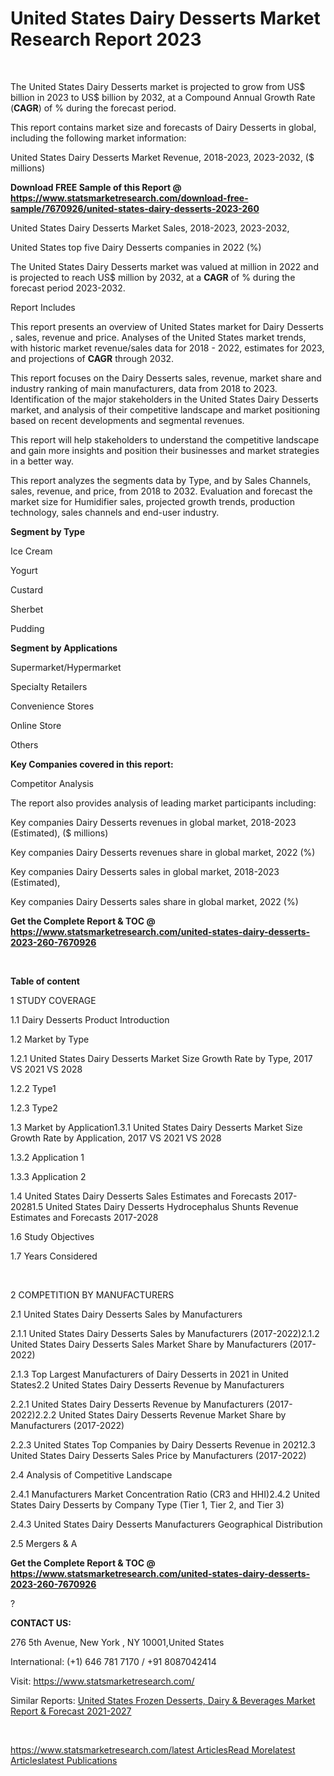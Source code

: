 <h1>United States Dairy Desserts Market Research Report 2023</h1><br/><p>The United States Dairy Desserts market is projected to grow from US$ billion in 2023 to US$ billion by 2032, at a Compound Annual Growth Rate (<strong>CAGR</strong>) of % during the forecast period.</p>
 
 
 
 <p>This report contains market size and forecasts of Dairy Desserts in global, including the following market information:</p>
 
 
 
 <p>United States Dairy Desserts Market Revenue, 2018-2023, 2023-2032, ($ millions)</p>
 
 
 
 <p><strong>Download FREE Sample of this Report @ <a href="https://www.statsmarketresearch.com/download-free-sample/7670926/united-states-dairy-desserts-2023-260">https://www.statsmarketresearch.com/download-free-sample/7670926/united-states-dairy-desserts-2023-260</a></strong></p>
 
 
 
 <p>United States Dairy Desserts Market Sales, 2018-2023, 2023-2032,</p>
 
 
 
 <p>United States top five Dairy Desserts companies in 2022 (%)</p>
 
 
 
 <p>The United States Dairy Desserts market was valued at million in 2022 and is projected to reach US$ million by 2032, at a <strong>CAGR</strong> of % during the forecast period 2023-2032.</p>
 
 
 
 <p>Report Includes</p>
 
 
 
 <p>This report presents an overview of United States market for Dairy Desserts , sales, revenue and price. Analyses of the United States market trends, with historic market revenue/sales data for 2018 - 2022, estimates for 2023, and projections of <strong>CAGR</strong> through 2032.</p>
 
 
 
 <p>This report focuses on the Dairy Desserts sales, revenue, market share and industry ranking of main manufacturers, data from 2018 to 2023. Identification of the major stakeholders in the United States Dairy Desserts market, and analysis of their competitive landscape and market positioning based on recent developments and segmental revenues.</p>
 
 
 
 <p>This report will help stakeholders to understand the competitive landscape and gain more insights and position their businesses and market strategies in a better way.</p>
 
 
 
 <p>This report analyzes the segments data by Type, and by Sales Channels, sales, revenue, and price, from 2018 to 2032. Evaluation and forecast the market size for Humidifier sales, projected growth trends, production technology, sales channels and end-user industry.</p>
 
 
 
 <p><strong>Segment by Type</strong></p>
 
 
 
 <p>Ice Cream</p>
 
 
 
 <p>Yogurt</p>
 
 
 
 <p>Custard</p>
 
 
 
 <p>Sherbet</p>
 
 
 
 <p>Pudding</p>
 
 
 
 <p><strong>Segment <strong><strong>by Applications</strong></strong></strong></p>
 
 
 
 <p>Supermarket/Hypermarket</p>
 
 
 
 <p>Specialty Retailers</p>
 
 
 
 <p>Convenience Stores</p>
 
 
 
 <p>Online Store</p>
 
 
 
 <p>Others</p>
 
 
 
 <p><strong>Key Companies covered in this report:</strong></p>
 
 
 
 <p>Competitor Analysis</p>
 
 
 
 <p>The report also provides analysis of leading market participants including:</p>
 
 
 
 <p>Key companies Dairy Desserts revenues in global market, 2018-2023 (Estimated), ($ millions)</p>
 
 
 
 <p>Key companies Dairy Desserts revenues share in global market, 2022 (%)</p>
 
 
 
 <p>Key companies Dairy Desserts sales in global market, 2018-2023 (Estimated),</p>
 
 
 
 <p>Key companies Dairy Desserts sales share in global market, 2022 (%)</p>
 
 
 
 <div><b>Get the Complete Report & TOC @ <a href="https://www.statsmarketresearch.com/united-states-dairy-desserts-2023-260-7670926">https://www.statsmarketresearch.com/united-states-dairy-desserts-2023-260-7670926</a></b></div>
 
 
 
 <p><br />
 
 <b>Table of content</b></p>
 
 
 
 <p>1 STUDY COVERAGE<br />
 
 1.1 Dairy Desserts Product Introduction<br />
 
 1.2 Market by Type<br />
 
 1.2.1 United States Dairy Desserts Market Size Growth Rate by Type, 2017 VS 2021 VS 2028<br />
 
 1.2.2 Type1<br />
 
 1.2.3 Type2<br />
 
 1.3 Market by Application1.3.1 United States Dairy Desserts Market Size Growth Rate by Application, 2017 VS 2021 VS 2028<br />
 
 1.3.2 Application 1<br />
 
 1.3.3 Application 2<br />
 
 1.4 United States Dairy Desserts Sales Estimates and Forecasts 2017-20281.5 United States Dairy Desserts Hydrocephalus Shunts Revenue Estimates and Forecasts 2017-2028<br />
 
 1.6 Study Objectives<br />
 
 1.7 Years Considered<br />
 
 <br />
 
 2 COMPETITION BY MANUFACTURERS<br />
 
 2.1 United States Dairy Desserts Sales by Manufacturers<br />
 
 2.1.1 United States Dairy Desserts Sales by Manufacturers (2017-2022)2.1.2 United States Dairy Desserts Sales Market Share by Manufacturers (2017-2022)<br />
 
 2.1.3 Top Largest Manufacturers of Dairy Desserts in 2021 in United States2.2 United States Dairy Desserts Revenue by Manufacturers<br />
 
 2.2.1 United States Dairy Desserts Revenue by Manufacturers (2017-2022)2.2.2 United States Dairy Desserts Revenue Market Share by Manufacturers (2017-2022)<br />
 
 2.2.3 United States Top Companies by Dairy Desserts Revenue in 20212.3 United States Dairy Desserts Sales Price by Manufacturers (2017-2022)<br />
 
 2.4 Analysis of Competitive Landscape<br />
 
 2.4.1 Manufacturers Market Concentration Ratio (CR3 and HHI)2.4.2 United States Dairy Desserts by Company Type (Tier 1, Tier 2, and Tier 3)<br />
 
 2.4.3 United States Dairy Desserts Manufacturers Geographical Distribution<br />
 
 2.5 Mergers & A</p>
 
 
 
 <div><b>Get the Complete Report & TOC @ <a href="https://www.statsmarketresearch.com/united-states-dairy-desserts-2023-260-7670926">https://www.statsmarketresearch.com/united-states-dairy-desserts-2023-260-7670926</a></b></div>
 
 
 
 <p>? </p>
 
 
 
 <p><b>CONTACT US:</b><br />
 
 276 5th Avenue, New York , NY 10001,United States<br />
 
 International: (+1) 646 781 7170 / +91 8087042414<br />
 
 Visit: <a href="https://www.statsmarketresearch.com/">https://www.statsmarketresearch.com/</a><br />
 
 Similar Reports: <a href="https://www.statsmarketresearch.com/united-states-dairy-desserts-2023-260-7670926">United States Frozen Desserts, Dairy & Beverages Market Report & Forecast 2021-2027</a><br />
 
 <br />
 
 <a href="https://gyeongbokgung.com">https://www.statsmarketresearch.com/</a><a href="https://hallyeomaritime.com">latest Articles</a><a href="https://jingwansa.com">Read More</a><a href="https://nguoiviet.jp/">latest Articles</a><a href="https://www.intelmarketresearch.com/">latest Publications</a></p>